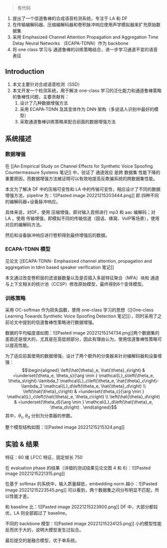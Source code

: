 > 有代码

1. 提出了一个信道鲁棒的合成语音检测系统，专注于 LA 和 DF
2. 在传输编解码器、压缩编解码器和卷积脉冲响应使用声学模拟器来扩充原始数据集
3. 采用 Emphasized Channel Attention Propagation and Aggregation Time Delay Neural Networks （ECAPA-TDNN）作为 backbone
4. 将 one class 学习与 通道鲁棒的训练策略结合，进一步学习通道不变的语音表征

## Introduction

1. 本文主要针对合成语音检测（SSD）
2. 本文开发一个检测系统，用于解决 one-class 学习的泛化能力和通道鲁棒策略的鲁棒性问题，主要贡献有：
	1. 设计了几种数据增强方法
	2. 采用 ECAPA-TDNN 及其变体作为 DNN 架构（多说话人识别中最好的模型）
	3. 采取通道鲁棒训练策略来配合前面的数据增强方法

## 系统描述

### 数据增强

在 [[An Empirical Study on Channel Effects for Synthetic Voice Spoofing Countermeasure Systems 笔记]] 中，验证了 通道效应 是跨 数据集 性能下降的重要原因，而数据增强方法被证明可以有效地提高反欺骗系统的跨数据集性能。

本文为了解决 DF 中的压缩可变性和 LA 中的传输可变性，相应设计了不同的数据增强方法，pipeline 为：![[Pasted image 20221215203444.png]]
即 四种不同的编解码器+设备脉冲响应。

具体来说，对DF，使用 压缩增强，即对输入音频进行 mp3 和 aac 编解码；对 LA ，使用 传输增强，即模拟不同的传输信道（固话、蜂窝、VoIP等场景），使用对应的编解码方法。

然后和设备脉冲响应进行卷积得到最终增强后的数据。

### ECAPA-TDNN 模型

见论文 [[ECAPA-TDNN- Emphasized channel attention, propagation and aggregation in tdnn based speaker verification 笔记]]

本文通过改变卷积层的滤波器数量以及是否插入多层特征聚合（MFA）块和 通道与上下文相关的统计池（CCSP）修改原始模型，最终得到6个变体模型。

### 训练策略

采用 OC-softmax 作为损失函数，使用 one-class 学习的思想（[[One-class Learning Towards Synthetic Voice Spoofing Detection 笔记]]），同时采用了之前论文中提到的信道鲁棒性策略进行数据增强。

数据的平均幅度谱如图：![[Pasted image 20221215214734.png]]两个数据集的差距还是很大的，尤其是在高低频部分，因此有理由认为，使用信道鲁棒性策略可以提高性能。

为了适应前面使用的数据增强，设计了两个额外的分类器来针对编解码器和设备增强：$$\begin{aligned}
\left(\hat{\theta}_e, \hat{\theta}_s\right) & =\underset{\theta_e, \theta_s}{\arg \min } \mathcal{L}_s\left(\theta_e, \theta_s\right)-\lambda_1 \mathcal{L}_c\left(\theta_e, \hat{\theta}_c\right)-\lambda_2 \mathcal{L}_d\left(\theta_e, \hat{\theta}_d\right) \\
\left(\hat{\theta}_c\right) & =\underset{\theta_c}{\arg \min } \mathcal{L}_c\left(\hat{\theta}_e, \theta_c\right) \\
\left(\hat{\theta}_d\right) & =\underset{\theta_d}{\arg \min } \mathcal{L}_d\left(\hat{\theta}_e, \theta_d\right) .
\end{aligned}$$
其中，$\theta_c,\theta_d$ 分别为分类器的参数。

整个模型结构如图：![[Pasted image 20221215215324.png]]

## 实验 & 结果

特征：60 维 LFCC 特征，固定帧长 750

在 evaluation phase 的结果（详细的测试结果见论文图 4 和 6）：![[Pasted image 20221215221315.png]]

在基于 softmax 的系统中，输入质量越低，embedding norm 越小：![[Pasted image 20221215223545.png]]
可以看到，两个数据集之间分布明显不匹配，所以性能才差。

和 baseline 比：![[Pasted image 20221215223900.png]]
DF 中，大部分都较优，LA 则全部超过了 baseline。

不同的 backbone 模型：![[Pasted image 20221215224125.png]]
小的模型性能反而优于大的，说明大模型发生过拟合。

最后提交的是融合模型，优于单系统。
